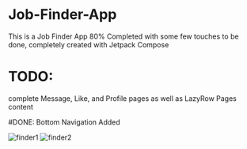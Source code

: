 # Job-Finder-App
This is a Job Finder App 80% Completed with some few touches to be done, completely created with Jetpack Compose
# TODO:
 complete Message, Like, and Profile pages as well as LazyRow Pages content

#DONE:
 Bottom Navigation Added

![finder1](https://user-images.githubusercontent.com/85334813/210680074-3d9fec9c-e96c-49f2-81f4-65081a157132.png)
![finder2](https://user-images.githubusercontent.com/85334813/210680078-d2fa14d2-848a-42a9-8b8f-d932b34413c7.png)
